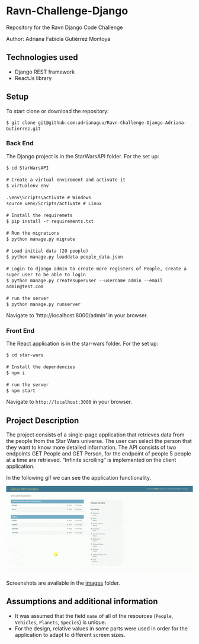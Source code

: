 # Ravn-Challenge-Django
Repository for the Ravn Django Code Challenge

Author: Adriana Fabiola Gutiérrez Montoya

## Technologies used
- Django REST framework
- ReactJs library

## Setup

To start clone or download the repository:
```
$ git clone git@github.com:adrianaguu/Ravn-Challenge-Django-Adriana-Gutierrez.git

```
### Back End

The Django project is in the StarWarsAPI folder. For the set up:

```
$ cd StarWarsAPI

# Create a virtual enviroment and activate it
$ virtualenv env

.\env\Scripts\activate # Windows
source venv/Scripts/activate # Linux

# Install the requiremets
$ pip install -r requirements.txt

# Run the migrations
$ python manage.py migrate

# Load initial data (20 people)
$ python manage.py loaddata people_data.json

# Login to django admin to create more registers of People, create a super user to be able to login
$ python manage.py createsuperuser --username admin --email admin@test.com

# run the server
$ python manage.py runserver

```
Navigate to 'http://localhost:8000/admin' in your browser.

### Front End

The React application is in the star-wars folder. For the set up:

```
$ cd star-wars

# Install the dependencies
$ npm i

# run the server
$ npm start

```
Navigate to `http://localhost:3000` in your browser.

## Project Description

The project consists of a single-page application that retrieves data from the people from the Star Wars universe. The user can select the person that they want to know more detailed information. The API consists of two endpoints GET People and GET Person, for the endpoint of people 5 people at a time are retrieved. “Infinite scrolling” is implemented on the client application.

In the following gif we can see the application functionality.

![Loading](./images/working_app.gif?raw=true "Loading")

Screenshots are available in the [images](./images) folder. 

## Assumptions and additional information

- It was assumed that the field `name` of all of the resources (`People`, `Vehicles`, `Planets`, `Species`) is unique.
- For the design, relative values in some parts were used in order for the application to adapt to different screen sizes. 

